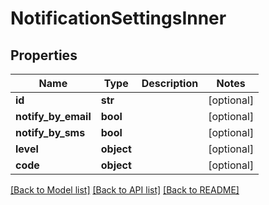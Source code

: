 # NotificationSettingsInner

## Properties
Name | Type | Description | Notes
------------ | ------------- | ------------- | -------------
**id** | **str** |  | [optional] 
**notify_by_email** | **bool** |  | [optional] 
**notify_by_sms** | **bool** |  | [optional] 
**level** | **object** |  | [optional] 
**code** | **object** |  | [optional] 

[[Back to Model list]](../README.md#documentation-for-models) [[Back to API list]](../README.md#documentation-for-api-endpoints) [[Back to README]](../README.md)

